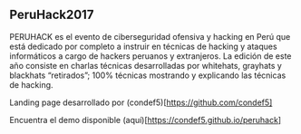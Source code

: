 ## PeruHack2017

PERUHACK es el evento de ciberseguridad ofensiva y hacking en Perú que está dedicado por completo a instruir en técnicas de hacking y ataques informáticos a cargo de hackers peruanos y extranjeros.
La edición de este año consiste en charlas técnicas desarrolladas por whitehats, grayhats y blackhats “retirados”; 100% técnicas mostrando y explicando las técnicas de hacking.

Landing page desarrollado por (condef5)[https://github.com/condef5]

Encuentra el demo disponible (aquí)[https://condef5.github.io/peruhack]
